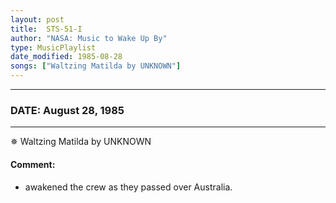 ```yaml
---
layout: post
title:  STS-51-I
author: "NASA: Music to Wake Up By"
type: MusicPlaylist
date_modified: 1985-08-28
songs: ["Waltzing Matilda by UNKNOWN"]
---
```


----
### DATE: August 28, 1985
----
✵ Waltzing Matilda by UNKNOWN

#### Comment:
* awakened the crew as they passed over Australia.



<br/>
<center>
	<a target="_blank"
	   href="https://twitter.com/intent/tweet?hashtags=Space,NASA,Playlist,NASAWakeupCalls,SpaceProgram&text={{ page.author}}, '{{ page.songs.first }}' {{ page.title }}, {{ page.date | date: '%B %d, %Y' }}. {{ site.url }}{{ page.url }} @nasawakeupcalls">
	   <i class="fab fa-twitter" alt="Tweet this page" style="font-size: 1.3em;"></i>
	</a>
	&nbsp; 	<i class="fas fa-user-astronaut" style="font-size: 1.5em;"></i> &nbsp;
    <a type="amzn" search="'Waltzing Matilda by UNKNOWN'" category="popular music">
        <i class="fab fa-amazon" style="font-size: 1.3em;"></i>
    </a>
</center>
